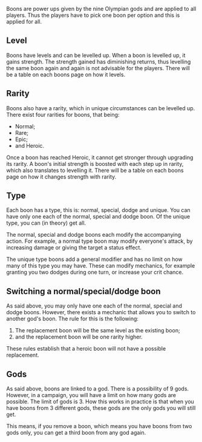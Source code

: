 Boons are power ups given by the nine Olympian gods and are applied to all players. Thus the players have to pick one boon per option and this is applied for all.

## Level

Boons have levels and can be levelled up. When a boon is levelled up, it gains strength. The strength gained has diminishing returns, thus levelling the same boon again and again is not advisable for the players. There will be a table on each boons page on how it levels.

## Rarity

Boons also have a rarity, which in unique circumstances can be levelled up. There exist four rarities for boons, that being:
* Normal;
* Rare;
* Epic;
* and Heroic.

Once a boon has reached Heroic, it cannot get stronger through upgrading its rarity. A boon's initial strength is boosted with each step up in rarity, which also translates to levelling it. There will be a table on each boons page on how it changes strength with rarity.
## Type

Each boon has a type, this is: normal, special, dodge and unique. You can have only one each of the normal, special and dodge boon. Of the unique type, you can (in theory) get all.

The normal, special and dodge boons each modify the accompanying action. For example, a normal type boon may modify everyone's attack, by increasing damage or giving the target a status effect.

The unique type boons add a general modifier and has no limit on how many of this type you may have. These can modify mechanics, for example granting you two dodges during one turn, or increase your crit chance.

## Switching a normal/special/dodge boon

As said above, you may only have one each of the normal, special and dodge boons. However, there exists a mechanic that allows you to switch to another god's boon. The rule for this is the following:
1. The replacement boon will be the same level as the existing boon;
2. and the replacement boon will be one rarity higher.

These rules establish that a heroic boon will not have a possible replacement.

## Gods

As said above, boons are linked to a god. There is a possibility of 9 gods. However, in a campaign, you will have a limit on how many gods are possible. The limit of gods is 3. How this works in practice is that when you have boons from 3 different gods, these gods are the only gods you will still get. 

This means, if you remove a boon, which means you have boons from two gods only, you can get a third boon from any god again.